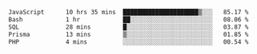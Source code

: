 
<!--START_SECTION:waka-->

```txt
JavaScript      10 hrs 35 mins  █████████████████████▒░░░   85.17 %
Bash            1 hr            ██░░░░░░░░░░░░░░░░░░░░░░░   08.06 %
SQL             28 mins         █░░░░░░░░░░░░░░░░░░░░░░░░   03.87 %
Prisma          13 mins         ▒░░░░░░░░░░░░░░░░░░░░░░░░   01.85 %
PHP             4 mins          ░░░░░░░░░░░░░░░░░░░░░░░░░   00.54 %
```

<!--END_SECTION:waka-->
